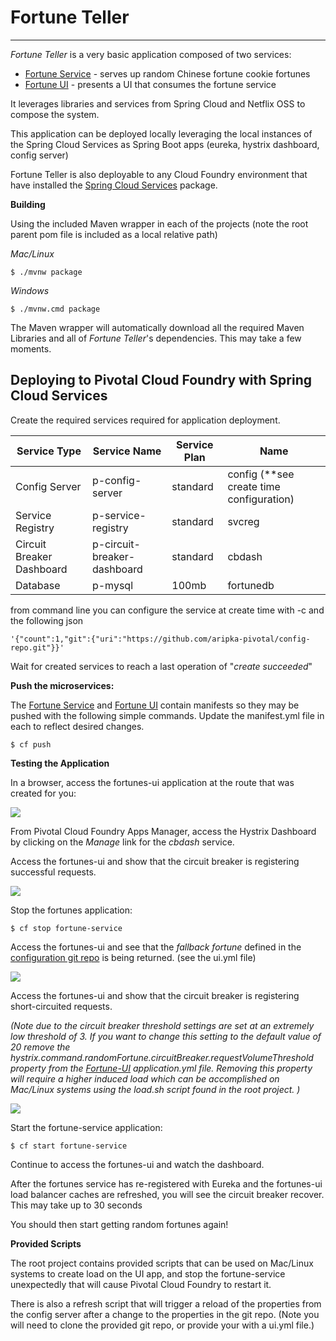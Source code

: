 # Fortune Teller
---

_Fortune Teller_ is a very basic application composed of two services:

+ [Fortune Service](/fortune-teller-fortune-service) - serves up random Chinese fortune cookie fortunes
+ [Fortune UI](/fortune-teller-ui) - presents a UI that consumes the fortune service

It leverages libraries and services from Spring Cloud and Netflix OSS to compose the system.

This application can be deployed locally leveraging the local instances of the Spring Cloud Services as Spring Boot apps (eureka, hystrix dashboard, config server)

Fortune Teller is also deployable to any Cloud Foundry environment that have installed the [Spring Cloud Services](https://network.pivotal.io/products/p-spring-cloud-services) package.

**Building**

Using the included Maven wrapper in each of the projects (note the root parent pom file is included as a local relative path)

_Mac/Linux_
```
$ ./mvnw package  
```
_Windows_
```
$ ./mvnw.cmd package  
```
The Maven wrapper will automatically download all the required Maven Libraries and all of _Fortune Teller_'s dependencies. This may take a few moments.


## Deploying to Pivotal Cloud Foundry with Spring Cloud Services ##

Create the required services required for application deployment.

Service Type | Service Name | Service Plan | Name
----- | ----- | ----- | -----
Config Server | p-config-server | standard | config (**see create time configuration)
Service Registry | p-service-registry | standard | svcreg
Circuit Breaker Dashboard | p-circuit-breaker-dashboard | standard | cbdash
Database | p-mysql | 100mb | fortunedb 

from command line you can configure the service at create time with -c and the following json

```
'{"count":1,"git":{"uri":"https://github.com/aripka-pivotal/config-repo.git"}}'
```

Wait for created services to reach a last operation of "_create succeeded_" 

**Push the microservices:**

The [Fortune Service](/fortune-teller-fortune-service) and [Fortune UI](/fortune-teller-ui) contain manifests so they may be pushed with the following simple commands.  Update the manifest.yml file in each to reflect desired changes.

```
$ cf push 
```
**Testing the Application**

In a browser, access the fortunes-ui application at the route that was created for you:

![](/docs/images/fortunes_1.png)


From Pivotal Cloud Foundry Apps Manager, access the Hystrix Dashboard by clicking on the *Manage* link for the *cbdash* service.

Access the fortunes-ui and show that the circuit breaker is registering successful requests.

![](/docs/images/fortunes_3.png)

Stop the fortunes application:

```
$ cf stop fortune-service
```

Access the fortunes-ui and see that the _fallback fortune_ defined in the [configuration git repo](https://github.com/aripka-pivotal/config-repo) is being returned. (see the ui.yml file)

![](/docs/images/fortunes_4.png)

Access the fortunes-ui and show that the circuit breaker is registering short-circuited requests.

_(Note due to the circuit breaker threshold settings are set at an extremely low threshold of 3.  If you want to change this setting to the default value of 20 remove the hystrix.command.randomFortune.circuitBreaker.requestVolumeThreshold property from the [Fortune-UI](/fortune-teller-ui) application.yml file.  Removing this property will require a higher induced load which can be accomplished on Mac/Linux systems using the load.sh script found in the root project. )_

![](/docs/images/fortunes_5.png)

Start the fortune-service application:

```
$ cf start fortune-service
```

Continue to access the fortunes-ui and watch the dashboard.

After the fortunes service has re-registered with Eureka and the fortunes-ui load balancer caches are refreshed, you will see the circuit breaker recover. This may take up to 30 seconds

You should then start getting random fortunes again!

**Provided Scripts**

The root project contains provided scripts that can be used on Mac/Linux systems to create load on the UI app, and stop the fortune-service unexpectedly that will cause Pivotal Cloud Foundry to restart it.  

There is also a refresh script that will trigger a reload of the properties from the config server after a change to the properties in the git repo.  (Note you will need to clone the provided git repo, or provide your with a ui.yml file.)  
